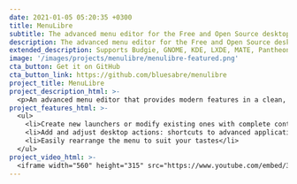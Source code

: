 ```yaml
---
date: 2021-01-05 05:20:35 +0300
title: MenuLibre
subtitle: The advanced menu editor for the Free and Open Source desktop.
description: The advanced menu editor for the Free and Open Source desktop
extended_description: Supports Budgie, GNOME, KDE, LXDE, MATE, Pantheon, Unity, and Xfce.
image: '/images/projects/menulibre/menulibre-featured.png'
cta_button: Get it on GitHub
cta_button_link: https://github.com/bluesabre/menulibre
project_title: MenuLibre
project_description_html: >-
  <p>An advanced menu editor that provides modern features in a clean, easy-to-use interface.</p>
project_features_html: >-
  <ul>
    <li>Create new launchers or modify existing ones with complete control and access to hidden settings</li>
    <li>Add and adjust desktop actions: shortcuts to advanced application features</li>
    <li>Easily rearrange the menu to suit your tastes</li>
  </ul>
project_video_html: >-
  <iframe width="560" height="315" src="https://www.youtube.com/embed/3_1UODHUTiY" title="YouTube video player" frameborder="0" allow="accelerometer; autoplay; clipboard-write; encrypted-media; gyroscope; picture-in-picture; web-share" allowfullscreen></iframe>
---
```

